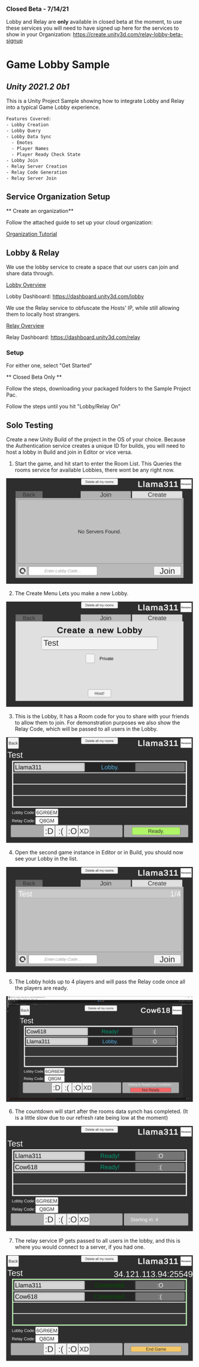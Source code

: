 
### Closed Beta - 7/14/21
Lobby and Relay are **only** available in closed beta at the moment, to use these services you will need to have signed up here for the services to show in your Organization: https://create.unity3d.com/relay-lobby-beta-signup

# Game Lobby Sample
## *Unity 2021.2 0b1*

This is a Unity Project Sample showing how to integrate Lobby and Relay into a typical Game Lobby experience.

	Features Covered:
	- Lobby Creation
	- Lobby Query
	- Lobby Data Sync
	  - Emotes
	  - Player Names
	  - Player Ready Check State  
	- Lobby Join
	- Relay Server Creation
	- Relay Code Generation
	- Relay Server Join

## Service Organization Setup
** Create an organization**

Follow the attached guide to set up your cloud organization:

[Organization Tutorial](https://support.unity.com/hc/en-us/articles/208592876-How-do-I-create-a-new-Organization-)



## Lobby & Relay

We use the lobby service to create a space that our users can join and share data through.

[Lobby Overview](http://documentation.cloud.unity3d.com/en/articles/5371715-unity-lobby-service)

Lobby Dashboard: https://dashboard.unity3d.com/lobby

We use the Relay service to obfuscate the Hosts' IP, while still allowing them to locally host strangers.

[Relay Overview](http://documentation.cloud.unity3d.com/en/articles/5371723-relay-overview)

Relay Dashboard: https://dashboard.unity3d.com/relay


### Setup 
For either one, select "Get Started"

** Closed Beta Only **

Follow the steps, downloading your packaged folders to the Sample Project Pac.

Follow the steps until you hit "Lobby/Relay On"


## Solo Testing

Create a new Unity Build of the project in the OS of your choice.
Because the Authentication service creates a unique ID for builds, you will need to host a lobby in Build and join in Editor or vice versa.

1. Start the game, and hit start to enter the Room List. This Queries the rooms service for available Lobbies, there wont be any right now.

![Join Menu](~Documentation/Images/tutorial_1_lobbyList.png?raw=true "Join Menu")

2. The Create Menu Lets you make a new Lobby.

![Create Menu](~Documentation/Images/tutorial_2_createMenu.png?raw=true)

3. This is the Lobby, It has a Room code for you to share with your friends to allow them to join.
For demonstration purposes we also show the Relay Code, which will be passed to all users in the Lobby.

![Lobby View](~Documentation/Images/tutorial_3_HostGame.png?raw=true)


4. Open the second game instance in Editor or in Build, you should now see your Lobby in the list.

![Populated Join View](~Documentation/Images/tutorial_4_newLobby.png?raw=true)


5. The Lobby holds up to 4 players and will pass the Relay code once all the players are ready.

![Relay Ready!](~Documentation/Images/tutorial_5_editorCow.png?raw=true)


6. The countdown will start after the rooms data synch has completed. (It is a little slow due to our refresh rate being low at the moment)

![Countdown!](~Documentation/Images/tutorial_6_countDown.png?raw=true)


7. The relay service IP gets passed to all users in the lobby, and this is where you would connect to a server, if you had one.

![InGame!](~Documentation/Images/tutorial_7_ingame.png?raw=true)
